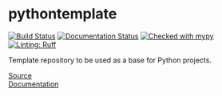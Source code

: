 # pythontemplate
[![Build Status](https://github.com/cfandrews/PythonAvlTree/actions/workflows/build.yml/badge.svg)](https://github.com/cfandrews/PythonAvlTree/actions)
[![Documentation Status](https://github.com/cfandrews/PythonAvlTree/actions/workflows/documentation.yml/badge.svg)](https://github.com/cfandrews/PythonAvlTree/actions)
[![Checked with mypy](https://www.mypy-lang.org/static/mypy_badge.svg)](https://mypy-lang.org/)
[![Linting: Ruff](https://img.shields.io/endpoint?url=https://raw.githubusercontent.com/charliermarsh/ruff/main/assets/badge/v2.json)](https://github.com/astral-sh/ruff)

Template repository to be used as a base for Python projects.

[Source](https://github.com/cfandrews/PythonTemplate/)  
[Documentation](https://cfandrews.github.io/PythonTemplate/pythontemplate.html)
